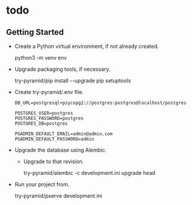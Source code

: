 todo
====

Getting Started
---------------

- Create a Python virtual environment, if not already created.

    python3 -m venv env

- Upgrade packaging tools, if necessary.

    try-pyramid/pip install --upgrade pip setuptools

- Сreate try-pyramid/.env file.

    ```env
    DB_URL=postgresql+psycopg2://postgres:postgres@localhost/postgres

    POSTGRES_USER=postgres
    POSTGRES_PASSWORD=postgres
    POSTGRES_DB=postgres
    
    PGADMIN_DEFAULT_EMAIL=admin@admin.com
    PGADMIN_DEFAULT_PASSWORD=admin
    ```

- Upgrade the database using Alembic.

    - Upgrade to that revision.

        try-pyramid/alembic -c development.ini upgrade head

- Run your project from.

    try-pyramid/pserve development.ini
